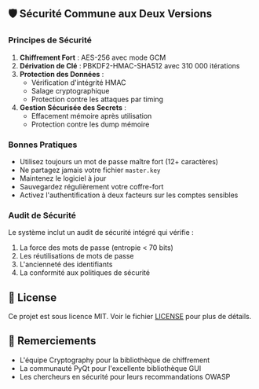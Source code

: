 ## 🛡️ Sécurité Commune aux Deux Versions

### Principes de Sécurité
1. **Chiffrement Fort** : AES-256 avec mode GCM
2. **Dérivation de Clé** : PBKDF2-HMAC-SHA512 avec 310 000 itérations
3. **Protection des Données** :
   - Vérification d'intégrité HMAC
   - Salage cryptographique
   - Protection contre les attaques par timing
4. **Gestion Sécurisée des Secrets** :
   - Effacement mémoire après utilisation
   - Protection contre les dump mémoire

### Bonnes Pratiques
- Utilisez toujours un mot de passe maître fort (12+ caractères)
- Ne partagez jamais votre fichier `master.key`
- Maintenez le logiciel à jour
- Sauvegardez régulièrement votre coffre-fort
- Activez l'authentification à deux facteurs sur les comptes sensibles

### Audit de Sécurité
Le système inclut un audit de sécurité intégré qui vérifie :
1. La force des mots de passe (entropie < 70 bits)
2. Les réutilisations de mots de passe
3. L'ancienneté des identifiants
4. La conformité aux politiques de sécurité

## 📜 License
Ce projet est sous licence MIT. Voir le fichier [LICENSE](LICENSE) pour plus de détails.

## 🙏 Remerciements
- L'équipe Cryptography pour la bibliothèque de chiffrement
- La communauté PyQt pour l'excellente bibliothèque GUI
- Les chercheurs en sécurité pour leurs recommandations OWASP